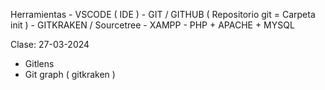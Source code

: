 Herramientas
    - VSCODE ( IDE )
    - GIT / GITHUB ( Repositorio git = Carpeta init )
        - GITKRAKEN / Sourcetree
    - XAMPP
        - PHP + APACHE + MYSQL

Clase: 27-03-2024

- Gitlens
- Git graph ( gitkraken )